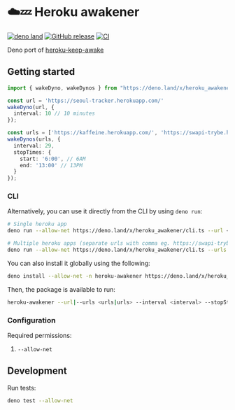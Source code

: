 # ☁️💤 Heroku awakener
[![deno land](http://img.shields.io/badge/available%20on-deno.land/x-lightgrey.svg?logo=deno&labelColor=black)](https://deno.land/x/heroku_awakener) [![GitHub release](https://img.shields.io/github/release/0nza1101/heroku-awakener.svg)](https://github.com/0nza1101/heroku-awakener/releases) [![CI](https://github.com/0nza1101/heroku-awakener/workflows/Deno%20CI/badge.svg)](https://github.com/0nza1101/heroku-awakener/actions?query=workflow%3A"Deno+CI"++)

Deno port of [heroku-keep-awake](https://github.com/colbymillerdev/heroku-keep-awake)
## Getting started
```ts
import { wakeDyno, wakeDynos } from "https://deno.land/x/heroku_awakener/mod.ts";

const url = 'https://seoul-tracker.herokuapp.com/'
wakeDyno(url, {
  interval: 10 // 10 minutes
});

const urls = ['https://kaffeine.herokuapp.com/', 'https://swapi-trybe.herokuapp.com/'] 
wakeDynos(urls, {
  interval: 29,
  stopTimes: {
    start: '6:00', // 6AM
    end: '13:00' // 13PM
  }
});
```

### CLI

Alternatively, you can use it directly from the CLI by using `deno run`:

```bash
# Single heroku app
deno run --allow-net https://deno.land/x/heroku_awakener/cli.ts --url <url> --interval <interval> --stopStart <start> --stopEnd <end>

# Multiple heroku apps (separate urls with comma eg. https://swapi-trybe.herokuapp.com/,https://kaffeine.herokuapp.com/)
deno run --allow-net https://deno.land/x/heroku_awakener/cli.ts --urls <urls> --interval <interval> --stopStart <start> --stopEnd <end>
```

You can also install it globally using the following:

```bash
deno install --allow-net -n heroku-awakener https://deno.land/x/heroku_awakener/cli.ts
```

Then, the package is available to run:

```bash
heroku-awakener --url|--urls <urls|urls> --interval <interval> --stopStart <start> --stopEnd <end>
```

### Configuration

Required permissions:

1. `--allow-net`

## Development

Run tests:

```bash
deno test --allow-net
```
